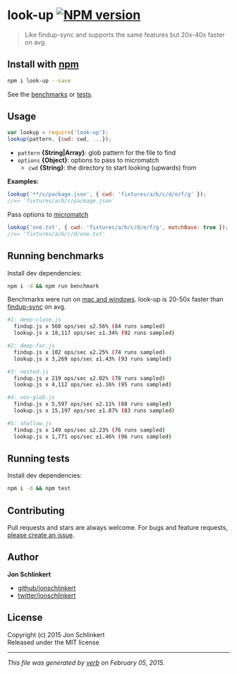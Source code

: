 # look-up [![NPM version](https://badge.fury.io/js/look-up.svg)](http://badge.fury.io/js/look-up)

> Like findup-sync and supports the same features but 20x-40x faster on avg.

## Install with [npm](npmjs.org)

```bash
npm i look-up --save
```

See the [benchmarks](#run-benchmarks) or [tests](./test.js).

## Usage

```js
var lookup = require('look-up');
lookup(pattern, {cwd: cwd, ...});
```

- `pattern` **{String|Array}**: glob pattern for the file to find
- `options` **{Object}**: options to pass to micromatch
    + `cwd` **{String}**: the directory to start looking (upwards) from


**Examples:**

```js
lookup('**/c/package.json', { cwd: 'fixtures/a/b/c/d/e/f/g' });
//=> 'fixtures/a/b/c/package.json'
```

Pass options to [micromatch]

```js
lookup('one.txt', { cwd: 'fixtures/a/b/c/d/e/f/g', matchBase: true });
//=> 'fixtures/a/b/c/d/one.txt'
```

## Running benchmarks

Install dev dependencies:

```bash
npm i -d && npm run benchmark
```

Benchmarks were run on [mac and windows](https://github.com/jonschlinkert/look-up/issues/1). look-up is 20-50x faster than [findup-sync] on avg.

```bash
#1: deep-close.js
  findup.js x 560 ops/sec ±2.56% (84 runs sampled)
  lookup.js x 18,117 ops/sec ±1.34% (92 runs sampled)

#2: deep-far.js
  findup.js x 102 ops/sec ±2.25% (74 runs sampled)
  lookup.js x 3,269 ops/sec ±1.43% (93 runs sampled)

#3: nested.js
  findup.js x 219 ops/sec ±2.02% (78 runs sampled)
  lookup.js x 4,112 ops/sec ±1.16% (95 runs sampled)

#4: non-glob.js
  findup.js x 5,597 ops/sec ±2.11% (88 runs sampled)
  lookup.js x 15,197 ops/sec ±1.87% (83 runs sampled)

#5: shallow.js
  findup.js x 149 ops/sec ±2.23% (76 runs sampled)
  lookup.js x 1,771 ops/sec ±1.46% (96 runs sampled)
```

## Running tests

Install dev dependencies:

```bash
npm i -d && npm test
```

## Contributing
Pull requests and stars are always welcome. For bugs and feature requests, [please create an issue](https://github.com/jonschlinkert/look-up/issues).

## Author

**Jon Schlinkert**
 
+ [github/jonschlinkert](https://github.com/jonschlinkert)
+ [twitter/jonschlinkert](http://twitter.com/jonschlinkert) 

## License
Copyright (c) 2015 Jon Schlinkert  
Released under the MIT license

***

_This file was generated by [verb](https://github.com/assemble/verb) on February 05, 2015._

[micromatch]: http://github.com/isaacs/micromatch
[findup-sync]: https://github.com/cowboy/node-findup-sync
